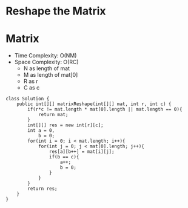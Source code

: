 # Reshape the Matrix

# Matrix

- Time Complexity: O(NM)
- Space Complexity: O(RC)
  - N as length of mat
  - M as length of mat[0]
  - R as r
  - C as c

```
class Solution {
    public int[][] matrixReshape(int[][] mat, int r, int c) {
        if(r*c != mat.length * mat[0].length || mat.length == 0){
            return mat;
        }
        int[][] res = new int[r][c];
        int a = 0,
            b = 0;
        for(int i = 0; i < mat.length; i++){
            for(int j = 0; j < mat[0].length; j++){
                res[a][b++] = mat[i][j];
                if(b == c){
                    a++;
                    b = 0;
                }
            }
        }
        return res;
    }
}

```
